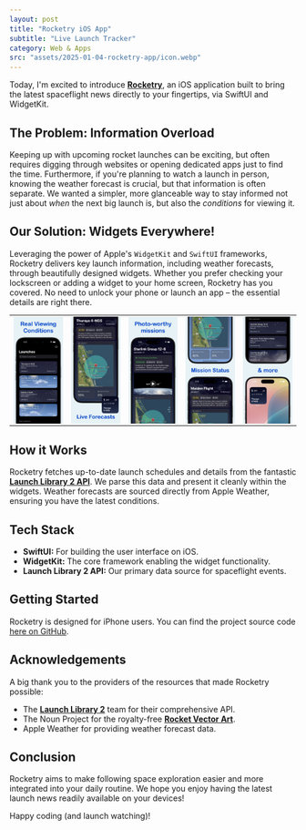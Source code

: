 ```yaml
---
layout: post
title: "Rocketry iOS App"
subtitle: "Live Launch Tracker"
category: Web & Apps
src: "assets/2025-01-04-rocketry-app/icon.webp"
---
```

Today, I'm excited to introduce [**Rocketry**](https://rocketry.app), an iOS application built to bring the latest spaceflight news directly to your fingertips, via SwiftUI and WidgetKit.

## The Problem: Information Overload

Keeping up with upcoming rocket launches can be exciting, but often requires digging through websites or opening dedicated apps just to find the time. Furthermore, if you're planning to watch a launch in person, knowing the weather forecast is crucial, but that information is often separate. We wanted a simpler, more glanceable way to stay informed not just about *when* the next big launch is, but also the *conditions* for viewing it.

## Our Solution: Widgets Everywhere!

Leveraging the power of Apple's `WidgetKit` and `SwiftUI` frameworks, Rocketry delivers key launch information, including weather forecasts, through beautifully designed widgets. Whether you prefer checking your lockscreen or adding a widget to your home screen, Rocketry has you covered. No need to unlock your phone or launch an app – the essential details are right there.

<p align="center">
  <table cellspacing="0" cellpadding="0" style="border-spacing: 0; border: none;">
    <tr style="border: none;">
      <td style="border: none;"><img src="https://github.com/dylanhawley/RocketryWebsite/blob/main/public/English%20%5Ben%5D%20%7C%20iPhone%20-%206.9%22%20Display%20-%201.jpeg?raw=true" width="150" style="display: block;"></td>
      <td style="border: none;"><img src="https://github.com/dylanhawley/RocketryWebsite/blob/main/public/English%20%5Ben%5D%20%7C%20iPhone%20-%206.9%22%20Display%20-%202.jpeg?raw=true" width="150" style="display: block;"></td>
      <td style="border: none;"><img src="https://github.com/dylanhawley/RocketryWebsite/blob/main/public/English%20%5Ben%5D%20%7C%20iPhone%20-%206.9%22%20Display%20-%203.jpeg?raw=true" width="150" style="display: block;"></td>
      <td style="border: none;"><img src="https://github.com/dylanhawley/RocketryWebsite/blob/main/public/English%20%5Ben%5D%20%7C%20iPhone%20-%206.9%22%20Display%20-%204.jpeg?raw=true" width="150" style="display: block;"></td>
      <td style="border: none;"><img src="https://github.com/dylanhawley/RocketryWebsite/blob/main/public/English%20%5Ben%5D%20%7C%20iPhone%20-%206.9%22%20Display%20-%205.jpeg?raw=true" width="150" style="display: block;"></td>
    </tr>
  </table>
</p>


## How it Works

Rocketry fetches up-to-date launch schedules and details from the fantastic [**Launch Library 2 API**](https://ll.thespacedevs.com/docs/). We parse this data and present it cleanly within the widgets. Weather forecasts are sourced directly from Apple Weather, ensuring you have the latest conditions.

## Tech Stack

*   **SwiftUI:** For building the user interface on iOS.
*   **WidgetKit:** The core framework enabling the widget functionality.
*   **Launch Library 2 API:** Our primary data source for spaceflight events.

## Getting Started

Rocketry is designed for iPhone users. You can find the project source code [here on GitHub](https://github.com/dylanhawley/Rocketry).

## Acknowledgements

A big thank you to the providers of the resources that made Rocketry possible:
*   The [**Launch Library 2**](https://ll.thespacedevs.com/docs/) team for their comprehensive API.
*   The Noun Project for the royalty-free [**Rocket Vector Art**](https://thenounproject.com/icon/rocket-680024/).
*   Apple Weather for providing weather forecast data.

## Conclusion

Rocketry aims to make following space exploration easier and more integrated into your daily routine. We hope you enjoy having the latest launch news readily available on your devices!

Happy coding (and launch watching)! 